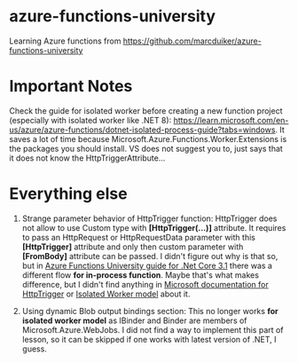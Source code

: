 # azure-functions-university
Learning Azure functions from https://github.com/marcduiker/azure-functions-university


# Important Notes
Check the guide for isolated worker before creating a new function project (especially with isolated worker like .NET 8): https://learn.microsoft.com/en-us/azure/azure-functions/dotnet-isolated-process-guide?tabs=windows. 
It saves a lot of time because Microsoft.Azure.Functions.Worker.Extensions is the packages you should install. VS does not suggest you to, just says that it does not know the HttpTriggerAttribute...

# Everything else

1. Strange parameter behavior of HttpTrigger function:
	HttpTrigger does not allow to use Custom type with **\[HttpTrigger(...)\]** attribute.
It requires to pass an HttpRequest or HttpRequestData parameter with this **[HttpTrigger]** attribute and only then custom parameter with **[FromBody]** attribute can be passed. I didn't figure out why is that so, but in [Azure Functions University guide for .Net Core 3.1](https://github.com/marcduiker/azure-functions-university/blob/main/lessons/dotnetcore31/blob/README.md) there was a different flow **for in-process function**. Maybe that's what makes difference, but I didn't find anything in [Microsoft documentation for HttpTrigger](https://learn.microsoft.com/en-gb/azure/azure-functions/functions-bindings-http-webhook-trigger) or [Isolated Worker model](https://learn.microsoft.com/en-us/azure/azure-functions/dotnet-isolated-process-guide?tabs=windows) about it.

2. Using dynamic Blob output bindings section:
	This no longer works **for isolated worker model** as IBinder and Binder are members of Microsoft.Azure.WebJobs.
	I did not find a way to implement this part of lesson, so it can be skipped if one works with latest version of .NET, I guess.